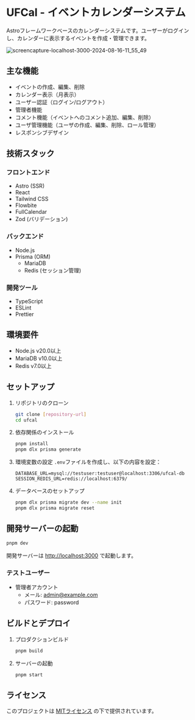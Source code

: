 # UFCal - イベントカレンダーシステム

Astroフレームワークベースのカレンダーシステムです。ユーザーがログインし、カレンダーに表示するイベントを作成・管理できます。

![screencapture-localhost-3000-2024-08-16-11_55_49](https://github.com/user-attachments/assets/ad352e7d-3d34-4034-8a5f-21ca3eb21c8d)

## 主な機能

- イベントの作成、編集、削除
- カレンダー表示（月表示）
- ユーザー認証（ログイン/ログアウト）
- 管理者機能
- コメント機能（イベントへのコメント追加、編集、削除）
- ユーザ管理機能（ユーザの作成、編集、削除、ロール管理）
- レスポンシブデザイン

## 技術スタック

### フロントエンド
- Astro (SSR)
- React
- Tailwind CSS
- Flowbite
- FullCalendar
- Zod (バリデーション)

### バックエンド
- Node.js
- Prisma (ORM)
  - MariaDB
  - Redis (セッション管理)

### 開発ツール
- TypeScript
- ESLint
- Prettier

## 環境要件

- Node.js v20.0以上
- MariaDB v10.0以上
- Redis v7.0以上

## セットアップ

1. リポジトリのクローン
   ```bash
   git clone [repository-url]
   cd ufcal
   ```

2. 依存関係のインストール
   ```bash
   pnpm install
   pnpm dlx prisma generate
   ```

3. 環境変数の設定
   `.env`ファイルを作成し、以下の内容を設定：
   ```env
   DATABASE_URL=mysql://testuser:testuser@localhost:3306/ufcal-db
   SESSION_REDIS_URL=redis://localhost:6379/
   ```

4. データベースのセットアップ
   ```bash
   pnpm dlx prisma migrate dev --name init
   pnpm dlx prisma migrate reset
   ```

## 開発サーバーの起動

```bash
pnpm dev
```

開発サーバーは [http://localhost:3000](http://localhost:3000) で起動します。

### テストユーザー
- 管理者アカウント
  - メール: admin@example.com
  - パスワード: password

## ビルドとデプロイ

1. プロダクションビルド
   ```bash
   pnpm build
   ```

2. サーバーの起動
   ```bash
   pnpm start
   ```

## ライセンス

このプロジェクトは [MITライセンス](./LICENSE) の下で提供されています。